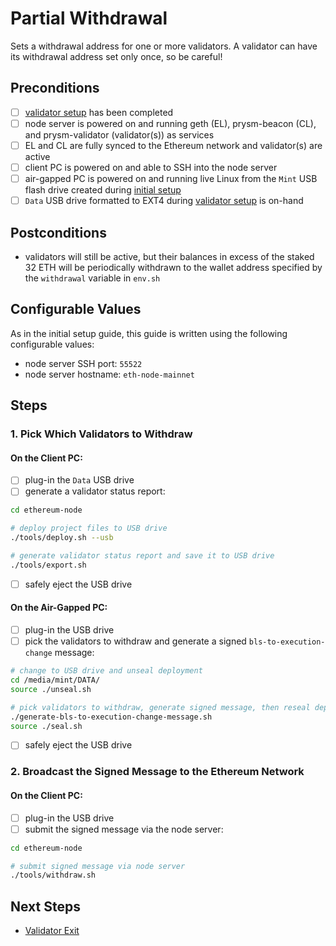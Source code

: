 # Partial Withdrawal
Sets a withdrawal address for one or more validators.  A validator can have its withdrawal address set only once, so be careful!

## Preconditions
- [ ] [validator setup](./validator-setup.md) has been completed
- [ ] node server is powered on and running geth (EL), prysm-beacon (CL), and prysm-validator (validator(s)) as services
- [ ] EL and CL are fully synced to the Ethereum network and validator(s) are active
- [ ] client PC is powered on and able to SSH into the node server
- [ ] air-gapped PC is powered on and running live Linux from the `Mint` USB flash drive created during [initial setup](./initial-setup.md)
- [ ] `Data` USB drive formatted to EXT4 during [validator setup](./validator-setup.md) is on-hand

## Postconditions
- validators will still be active, but their balances in excess of the staked 32 ETH will be periodically withdrawn to the wallet address specified by the `withdrawal` variable in `env.sh`

## Configurable Values
As in the initial setup guide, this guide is written using the following configurable values:
- node server SSH port: `55522`
- node server hostname: `eth-node-mainnet`

## Steps

### 1. Pick Which Validators to Withdraw

#### On the Client PC:

- [ ] plug-in the `Data` USB drive
- [ ] generate a validator status report:

```bash
cd ethereum-node

# deploy project files to USB drive
./tools/deploy.sh --usb

# generate validator status report and save it to USB drive
./tools/export.sh
```

- [ ] safely eject the USB drive

#### On the Air-Gapped PC:

- [ ] plug-in the USB drive
- [ ] pick the validators to withdraw and generate a signed `bls-to-execution-change` message: 

```bash
# change to USB drive and unseal deployment
cd /media/mint/DATA/
source ./unseal.sh

# pick validators to withdraw, generate signed message, then reseal deployment
./generate-bls-to-execution-change-message.sh
source ./seal.sh
```

- [ ] safely eject the USB drive

### 2. Broadcast the Signed Message to the Ethereum Network

#### On the Client PC:

- [ ] plug-in the USB drive
- [ ] submit the signed message via the node server:

```bash
cd ethereum-node

# submit signed message via node server
./tools/withdraw.sh
```

## Next Steps
- [Validator Exit](./voluntary-exit.md)
